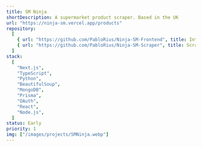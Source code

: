 ```yaml
---
title: SM Ninja
shortDescription: A supermarket product scraper. Based in the UK
url: "https://ninja-sm.vercel.app/products"
repository:
  [
    { url: "https://github.com/PabloRius/Ninja-SM-Frontend", title: Interface },
    { url: "https://github.com/PabloRius/Ninja-SM-Scraper", title: Scraper },
  ]
stack:
  [
    "Next.js",
    "TypeScript",
    "Python",
    "BeautifulSoup",
    "MongoDB",
    "Prisma",
    "OAuth",
    "React",
    "Node.js",
  ]
status: Early
priority: 1
img: ["/images/projects/SMNinja.webp"]
---
```

